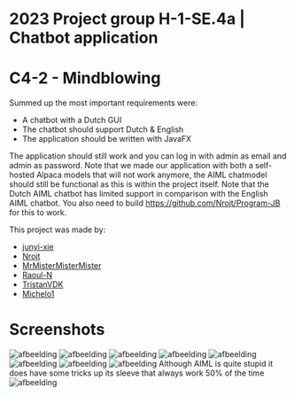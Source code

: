 ﻿# 2023 Project group H-1-SE.4a | Chatbot application
# C4-2 - Mindblowing

 Summed up the most important requirements were:
 - A chatbot with a Dutch GUI
 - The chatbot should support Dutch & English
 - The application should be written with JavaFX

The application should still work and you can log in with admin as email and admin as password. Note that we made our application with both a self-hosted Alpaca models that will not work anymore, the AIML chatmodel should still be functional as this is within the project itself. Note that the Dutch AIML chatbot has limited support in comparison with the English AIML chatbot. You also need to build https://github.com/Nrojt/Program-JB for this to work.

This project was made by:
- [junyi-xie](https://github.com/junyi-xie)
- [Nrojt](https://github.com/Nrojt)
- [MrMisterMisterMister](https://github.com/MrMisterMisterMister)
- [Raoul-N](https://github.com/Raoul-N)
- [TristanVDK](https://github.com/TristanVDK)
- [Michelo1](https://github.com/Michielo1)

# Screenshots

![afbeelding](https://github.com/Michielo1/C4-2/assets/59506316/2d95439f-6c5d-429b-a97d-db31c4805350)
![afbeelding](https://github.com/Michielo1/C4-2/assets/59506316/b30e0b8e-b03b-4020-a7c8-eac5723e7e5a)
![afbeelding](https://github.com/Michielo1/C4-2/assets/59506316/6a9f7fed-260f-486b-8d37-62b8e77c7e37)
![afbeelding](https://github.com/Michielo1/C4-2/assets/59506316/72774f35-ccfd-47a9-8de5-7ded36b745fd)
![afbeelding](https://github.com/Michielo1/C4-2/assets/59506316/d7f16f9a-c86e-4490-8ead-df253a4022d8)
![afbeelding](https://github.com/Michielo1/C4-2/assets/59506316/2e38ca04-1594-4338-85c8-c2d086308047)
![afbeelding](https://github.com/Michielo1/C4-2/assets/59506316/eade16d8-134e-40c9-96b4-2dc963c9a446)
![afbeelding](https://github.com/Michielo1/C4-2/assets/59506316/f58bf59c-e1cf-46a1-8c44-0d18d21bfeb1)
Although AIML is quite stupid it does have some tricks up its sleeve that always work 50% of the time
![afbeelding](https://github.com/Michielo1/C4-2/assets/59506316/e017f9b0-7870-48bf-bcd7-165141e544e1)
